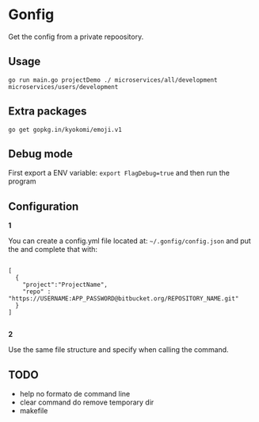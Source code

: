 # Gonfig

Get the config from a private repoository.


## Usage

    go run main.go projectDemo ./ microservices/all/development microservices/users/development




## Extra packages

    go get gopkg.in/kyokomi/emoji.v1




## Debug mode

First export a ENV variable: ```export FlagDebug=true``` and then run the program




## Configuration

__1__

You can create a config.yml file located at: ```~/.gonfig/config.json``` and put the and complete that with: 

```

[
  {
    "project":"ProjectName",
    "repo" : "https://USERNAME:APP_PASSWORD@bitbucket.org/REPOSITORY_NAME.git"
  }
]
  
```


__2__

Use the same file structure and specify when calling the command.




## TODO

- help no formato de command line
- clear command do remove temporary dir
- makefile